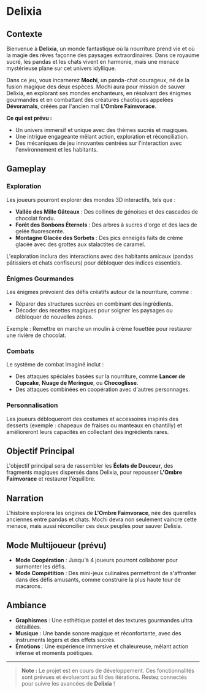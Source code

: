 # Delixia

## Contexte
Bienvenue à **Delixia**, un monde fantastique où la nourriture prend vie et où la magie des rêves façonne des paysages extraordinaires. Dans ce royaume sucré, les pandas et les chats vivent en harmonie, mais une menace mystérieuse plane sur cet univers idyllique.

Dans ce jeu, vous incarnerez **Mochi**, un panda-chat courageux, né de la fusion magique des deux espèces. Mochi aura pour mission de sauver Delixia, en explorant ses mondes enchanteurs, en résolvant des énigmes gourmandes et en combattant des créatures chaotiques appelées **Dévoramals**, créées par l'ancien mal **L'Ombre Faimvorace**.

**Ce qui est prévu :**
- Un univers immersif et unique avec des thèmes sucrés et magiques.
- Une intrigue engageante mêlant action, exploration et réconciliation.
- Des mécaniques de jeu innovantes centrées sur l'interaction avec l'environnement et les habitants.

## Gameplay

### Exploration
Les joueurs pourront explorer des mondes 3D interactifs, tels que :
- **Vallée des Mille Gâteaux** : Des collines de génoises et des cascades de chocolat fondu.
- **Forêt des Bonbons Éternels** : Des arbres à sucres d'orge et des lacs de gelée fluorescente.
- **Montagne Glacée des Sorbets** : Des pics enneigés faits de crème glacée avec des grottes aux stalactites de caramel.

L'exploration inclura des interactions avec des habitants amicaux (pandas pâtissiers et chats confiseurs) pour débloquer des indices essentiels.

### Énigmes Gourmandes
Les énigmes prévoient des défis créatifs autour de la nourriture, comme :
- Réparer des structures sucrées en combinant des ingrédients.
- Décoder des recettes magiques pour soigner les paysages ou débloquer de nouvelles zones.

Exemple : Remettre en marche un moulin à crème fouettée pour restaurer une rivière de chocolat.

### Combats
Le système de combat imaginé inclut :
- Des attaques spéciales basées sur la nourriture, comme **Lancer de Cupcake**, **Nuage de Meringue**, ou **Chocoglisse**.
- Des attaques combinées en coopération avec d'autres personnages.

### Personnalisation
Les joueurs débloqueront des costumes et accessoires inspirés des desserts (exemple : chapeaux de fraises ou manteaux en chantilly) et amélioreront leurs capacités en collectant des ingrédients rares.

## Objectif Principal
L'objectif principal sera de rassembler les **Éclats de Douceur**, des fragments magiques dispersés dans Delixia, pour repousser **L'Ombre Faimvorace** et restaurer l'équilibre.

## Narration
L'histoire explorera les origines de **L'Ombre Faimvorace**, née des querelles anciennes entre pandas et chats. Mochi devra non seulement vaincre cette menace, mais aussi réconcilier ces deux peuples pour sauver Delixia.

## Mode Multijoueur (prévu)
- **Mode Coopération** : Jusqu'à 4 joueurs pourront collaborer pour surmonter les défis.
- **Mode Compétition** : Des mini-jeux culinaires permettront de s'affronter dans des défis amusants, comme construire la plus haute tour de macarons.

## Ambiance
- **Graphismes** : Une esthétique pastel et des textures gourmandes ultra détaillées.
- **Musique** : Une bande sonore magique et réconfortante, avec des instruments légers et des effets sucrés.
- **Émotions** : Une expérience immersive et chaleureuse, mêlant action intense et moments poétiques.

---

> **Note :** Le projet est en cours de développement. Ces fonctionnalités sont prévues et évolueront au fil des itérations. Restez connectés pour suivre les avancées de **Delixia** !
